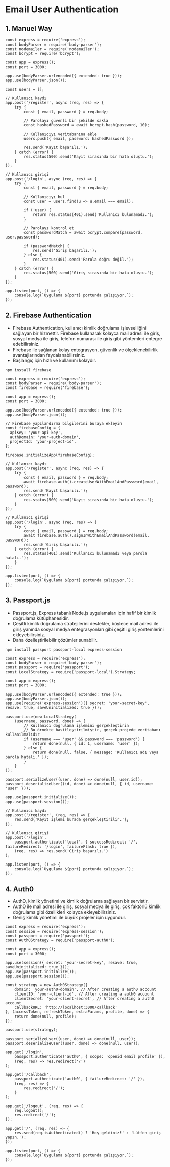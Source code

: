 # Email User Authentication

## 1. Manuel Way

```
const express = require('express');
const bodyParser = require('body-parser');
const nodemailer = require('nodemailer');
const bcrypt = require('bcrypt');

const app = express();
const port = 3000;

app.use(bodyParser.urlencoded({ extended: true }));
app.use(bodyParser.json());

const users = [];

// Kullanıcı kaydı
app.post('/register', async (req, res) => {
    try {
        const { email, password } = req.body;

        // Parolayı güvenli bir şekilde sakla
        const hashedPassword = await bcrypt.hash(password, 10);

        // Kullanıcıyı veritabanına ekle
        users.push({ email, password: hashedPassword });

        res.send('Kayıt başarılı.');
    } catch (error) {
        res.status(500).send('Kayıt sırasında bir hata oluştu.');
    }
});

// Kullanıcı girişi
app.post('/login', async (req, res) => {
    try {
        const { email, password } = req.body;

        // Kullanıcıyı bul
        const user = users.find(u => u.email === email);

        if (!user) {
            return res.status(401).send('Kullanıcı bulunamadı.');
        }

        // Parolayı kontrol et
        const passwordMatch = await bcrypt.compare(password, user.password);

        if (passwordMatch) {
            res.send('Giriş başarılı.');
        } else {
            res.status(401).send('Parola doğru değil.');
        }
    } catch (error) {
        res.status(500).send('Giriş sırasında bir hata oluştu.');
    }
});

app.listen(port, () => {
    console.log(`Uygulama ${port} portunda çalışıyor.`);
});

```

## 2. Firebase Authentication
* Firebase Authentication, kullanıcı kimlik doğrulama işlevselliğini sağlayan bir hizmettir. Firebase kullanarak kolayca mail adresi ile giriş, sosyal medya ile giriş, telefon numarası ile giriş gibi yöntemleri entegre edebilirsiniz.
* Firebase ile sağlanan kolay entegrasyon, güvenlik ve ölçeklenebilirlik avantajlarından faydalanabilirsiniz.
* Başlangıç için hızlı ve kullanımı kolaydır.

```
npm install firebase
```
```
const express = require('express');
const bodyParser = require('body-parser');
const firebase = require('firebase');

const app = express();
const port = 3000;

app.use(bodyParser.urlencoded({ extended: true }));
app.use(bodyParser.json());

// Firebase yapılandırma bilgilerini buraya ekleyin
const firebaseConfig = {
  apiKey: 'your-api-key',
  authDomain: 'your-auth-domain',
  projectId: 'your-project-id',
};

firebase.initializeApp(firebaseConfig);

// Kullanıcı kaydı
app.post('/register', async (req, res) => {
    try {
        const { email, password } = req.body;
        await firebase.auth().createUserWithEmailAndPassword(email, password);
        res.send('Kayıt başarılı.');
    } catch (error) {
        res.status(500).send('Kayıt sırasında bir hata oluştu.');
    }
});

// Kullanıcı girişi
app.post('/login', async (req, res) => {
    try {
        const { email, password } = req.body;
        await firebase.auth().signInWithEmailAndPassword(email, password);
        res.send('Giriş başarılı.');
    } catch (error) {
        res.status(401).send('Kullanıcı bulunamadı veya parola hatalı.');
    }
});

app.listen(port, () => {
    console.log(`Uygulama ${port} portunda çalışıyor.`);
});

```

## 3. Passport.js
* Passport.js, Express tabanlı Node.js uygulamaları için hafif bir kimlik doğrulama kütüphanesidir.
* Çeşitli kimlik doğrulama stratejilerini destekler, böylece mail adresi ile giriş yanında sosyal medya entegrasyonları gibi çeşitli giriş yöntemlerini ekleyebilirsiniz.
* Daha özelleştirilebilir çözümler sunabilir.

```
npm install passport passport-local express-session
```
```
const express = require('express');
const bodyParser = require('body-parser');
const passport = require('passport');
const LocalStrategy = require('passport-local').Strategy;

const app = express();
const port = 3000;

app.use(bodyParser.urlencoded({ extended: true }));
app.use(bodyParser.json());
app.use(require('express-session')({ secret: 'your-secret-key', resave: true, saveUninitialized: true }));

passport.use(new LocalStrategy(
    (username, password, done) => {
        // Kullanıcı doğrulama işlemini gerçekleştirin
        // Bu örnekte basitleştirilmiştir, gerçek projede veritabanı kullanılmalıdır
        if (username === 'user' && password === 'password') {
            return done(null, { id: 1, username: 'user' });
        } else {
            return done(null, false, { message: 'Kullanıcı adı veya parola hatalı.' });
        }
    }
));

passport.serializeUser((user, done) => done(null, user.id));
passport.deserializeUser((id, done) => done(null, { id, username: 'user' }));

app.use(passport.initialize());
app.use(passport.session());

// Kullanıcı kaydı
app.post('/register', (req, res) => {
    res.send('Kayıt işlemi burada gerçekleştirilir.');
});

// Kullanıcı girişi
app.post('/login',
    passport.authenticate('local', { successRedirect: '/', failureRedirect: '/login', failureFlash: true }),
    (req, res) => res.send('Giriş başarılı.')
);

app.listen(port, () => {
    console.log(`Uygulama ${port} portunda çalışıyor.`);
});

```

## 4. Auth0
* Auth0, kimlik yönetimi ve kimlik doğrulama sağlayan bir servistir.
* Auth0 ile mail adresi ile giriş, sosyal medya ile giriş, çok faktörlü kimlik doğrulama gibi özellikleri kolayca ekleyebilirsiniz.
* Geniş kimlik yönetimi ile büyük projeler için uygundur.

```
const express = require('express');
const session = require('express-session');
const passport = require('passport');
const Auth0Strategy = require('passport-auth0');

const app = express();
const port = 3000;

app.use(session({ secret: 'your-secret-key', resave: true, saveUninitialized: true }));
app.use(passport.initialize());
app.use(passport.session());

const strategy = new Auth0Strategy({
    domain: 'your-auth0-domain', // After creating a auth0 account
    clientID: 'your-client-id', // After creating a auth0 account
    clientSecret: 'your-client-secret', // After creating a auth0 account
    callbackURL: 'http://localhost:3000/callback'
}, (accessToken, refreshToken, extraParams, profile, done) => {
    return done(null, profile);
});

passport.use(strategy);

passport.serializeUser((user, done) => done(null, user));
passport.deserializeUser((user, done) => done(null, user));

app.get('/login',
    passport.authenticate('auth0', { scope: 'openid email profile' }),
    (req, res) => res.redirect('/')
);

app.get('/callback',
    passport.authenticate('auth0', { failureRedirect: '/' }),
    (req, res) => {
        res.redirect('/');
    }
);

app.get('/logout', (req, res) => {
    req.logout();
    res.redirect('/');
});

app.get('/', (req, res) => {
    res.send(req.isAuthenticated() ? 'Hoş geldiniz!' : 'Lütfen giriş yapın.');
});

app.listen(port, () => {
    console.log(`Uygulama ${port} portunda çalışıyor.`);
});

```